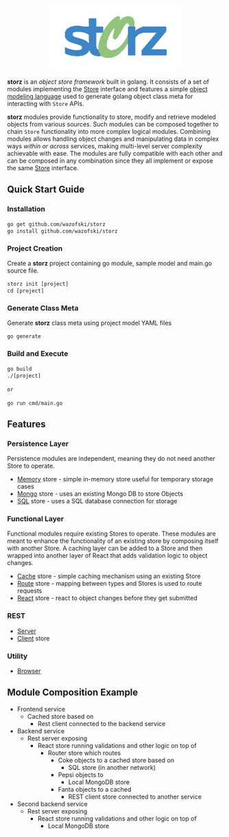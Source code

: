 <p align="center">
<img src="logo.png" width="300" alt="storz" />
</p>

<!-- ![storz](https://github.com/wazofski/storz/blob/main/logo.png?raw=true) -->

**storz** is an *object store framework* built in golang. It consists of a set of modules implementing the [Store](https://github.com/wazofski/storz/tree/main/store) interface and features a simple [object modeling language](https://github.com/wazofski/storz/tree/main/mgen) used to generate golang object class meta for interacting with `Store` APIs.

**storz** modules provide functionality to store, modify and retrieve modeled objects from various sources. Such modules can be composed together to chain `Store` functionality into more complex logical modules. Combining modules allows handling object changes and manipulating data in complex ways *within or across* services, making multi-level server complexity achievable with ease. The modules are fully compatible with each other and can be composed in any combination since they all implement or expose the same [Store](https://github.com/wazofski/storz/tree/main/store) interface.

## Quick Start Guide

### Installation
```
go get github.com/wazofski/storz
go install github.com/wazofski/storz
```

### Project Creation
Create a **storz** project containing go module, sample model and main.go source file.
```
storz init [project]
cd [project]
```

### Generate Class Meta
Generate **storz** class meta using project model YAML files
```
go generate
```

### Build and Execute
```
go build
./[project]

or

go run cmd/main.go
```

## Features

### Persistence Layer
Persistence modules are independent, meaning they do not need  another Store to operate.
- [Memory](https://github.com/wazofski/storz/tree/main/memory) store - simple in-memory store useful for temporary storage cases
- [Mongo](https://github.com/wazofski/storz/tree/main/mongo) store - uses an existing Mongo DB to store Objects
- [SQL](https://github.com/wazofski/storz/tree/main/sql) store - uses a SQL database connection for storage

### Functional Layer
Functional modules require existing Stores to operate.
These modules are meant to enhance the functionality of an existing store by composing itself with another Store.
A caching layer can be added to a Store and then wrapped into another layer of React that adds validation logic to object changes.

- [Cache](https://github.com/wazofski/storz/tree/main/cache) store - simple caching mechanism using an existing Store
- [Route](https://github.com/wazofski/storz/tree/main/route) store - mapping between types and Stores is used to route requests
- [React](https://github.com/wazofski/storz/tree/main/react) store - react to object changes before they get submitted

### REST
- [Server](https://github.com/wazofski/storz/tree/main/rest)
- [Client](https://github.com/wazofski/storz/tree/main/client) store

### Utility
- [Browser](https://github.com/wazofski/storz/tree/main/browser)


## Module Composition Example
- Frontend service
  - Cached store based on
    - Rest client connected to the backend service
- Backend service
  - Rest server exposing
    - React store running validations and other logic on top of
      - Router store which routes 
        - Coke objects to a cached store based on
          - SQL store (in another network)
        - Pepsi objects to 
          - Local MongoDB store
        - Fanta objects to a cached
          - REST client store connected to another service
- Second backend service
  - Rest server exposing
    - React store running validations and other logic on top of
      - Local MongoDB store
